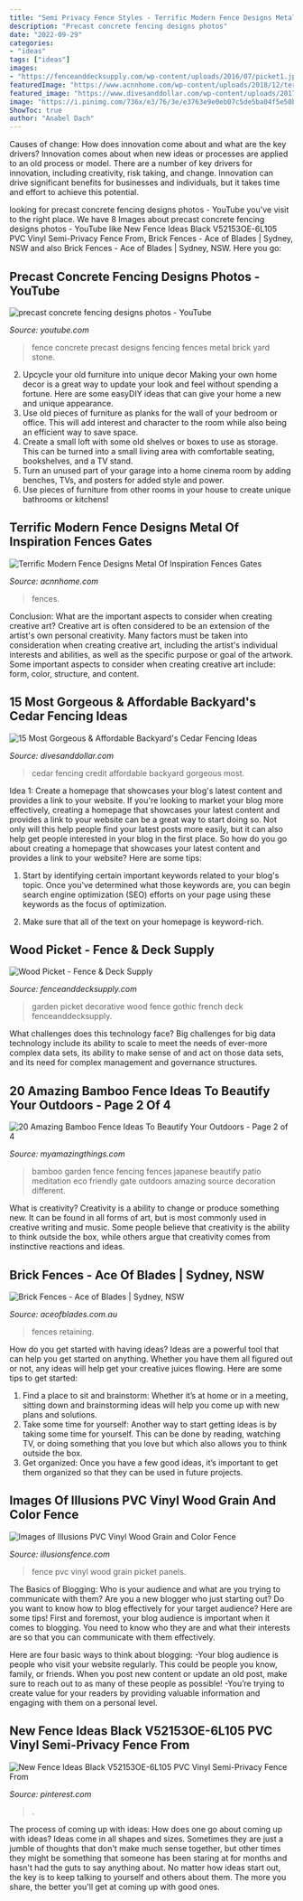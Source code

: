```yaml
---
title: "Semi Privacy Fence Styles - Terrific Modern Fence Designs Metal Of Inspiration Fences Gates"
description: "Precast concrete fencing designs photos"
date: "2022-09-29"
categories:
- "ideas"
tags: ["ideas"]
images:
- "https://fenceanddecksupply.com/wp-content/uploads/2016/07/picket1.jpg"
featuredImage: "https://www.acnnhome.com/wp-content/uploads/2018/12/terrific-modern-fence-designs-metal-of-inspiration-fences-gates-horizontal-e-601-738x658.jpg"
featured_image: "https://www.divesanddollar.com/wp-content/uploads/2017/04/cedar-fencing-11.jpg"
image: "https://i.pinimg.com/736x/e3/76/3e/e3763e9e0eb07c5de5ba04f5e50bf52d.jpg"
ShowToc: true
author: "Anabel Dach"
---
```



Causes of change: How does innovation come about and what are the key drivers?
Innovation comes about when new ideas or processes are applied to an old process or model. There are a number of key drivers for innovation, including creativity, risk taking, and change. Innovation can drive significant benefits for businesses and individuals, but it takes time and effort to achieve this potential.

	

		
looking for precast concrete fencing designs photos - YouTube you've visit to the right place. We have 8 Images about precast concrete fencing designs photos - YouTube like New Fence Ideas Black V52153OE-6L105 PVC Vinyl Semi-Privacy Fence From, Brick Fences - Ace of Blades | Sydney, NSW and also Brick Fences - Ace of Blades | Sydney, NSW. Here you go:
		
    
## Precast Concrete Fencing Designs Photos - YouTube

<img loading=lazy src="https://i.ytimg.com/vi/DmhjrHnOGeE/hqdefault.jpg" onerror="this.onerror=null;this.src='https://tse2.mm.bing.net/th?id=OIP.I7SAAlwuIuFJPhbTGtBQJwHaFj&amp;pid=15.1';" alt="precast concrete fencing designs photos - YouTube">

_Source: youtube.com_

>fence concrete precast designs fencing fences metal brick yard stone. 

	

2. Upcycle your old furniture into unique decor
Making your own home decor is a great way to update your look and feel without spending a fortune. Here are some easyDIY ideas that can give your home a new and unique appearance. 
1. Use old pieces of furniture as planks for the wall of your bedroom or office. This will add interest and character to the room while also being an efficient way to save space.
2. Create a small loft with some old shelves or boxes to use as storage. This can be turned into a small living area with comfortable seating, bookshelves, and a TV stand.
3. Turn an unused part of your garage into a home cinema room by adding benches, TVs, and posters for added style and power.
4. Use pieces of furniture from other rooms in your house to create unique bathrooms or kitchens!

    
## Terrific Modern Fence Designs Metal Of Inspiration Fences Gates

<img loading=lazy src="https://www.acnnhome.com/wp-content/uploads/2018/12/terrific-modern-fence-designs-metal-of-inspiration-fences-gates-horizontal-e-601-738x658.jpg" onerror="this.onerror=null;this.src='https://tse2.mm.bing.net/th?id=OIP.kjOgkbyRDA2pzA20yTP74wHaGm&amp;pid=15.1';" alt="Terrific Modern Fence Designs Metal Of Inspiration Fences Gates">

_Source: acnnhome.com_

>fences. 

	

Conclusion: What are the important aspects to consider when creating creative art?
Creative art is often considered to be an extension of the artist's own personal creativity. Many factors must be taken into consideration when creating creative art, including the artist's individual interests and abilities, as well as the specific purpose or goal of the artwork. Some important aspects to consider when creating creative art include: form, color, structure, and content.

    
## 15 Most Gorgeous &amp; Affordable Backyard&#039;s Cedar Fencing Ideas

<img loading=lazy src="https://www.divesanddollar.com/wp-content/uploads/2017/04/cedar-fencing-11.jpg" onerror="this.onerror=null;this.src='https://tse4.mm.bing.net/th?id=OIP.rbKdwzq0bEdttppaE51CigAAAA&amp;pid=15.1';" alt="15 Most Gorgeous &amp; Affordable Backyard&#039;s Cedar Fencing Ideas">

_Source: divesanddollar.com_

>cedar fencing credit affordable backyard gorgeous most. 

	

Idea 1: Create a homepage that showcases your blog's latest content and provides a link to your website.
If you're looking to market your blog more effectively, creating a homepage that showcases your latest content and provides a link to your website can be a great way to start doing so. Not only will this help people find your latest posts more easily, but it can also help get people interested in your blog in the first place. So how do you go about creating a homepage that showcases your latest content and provides a link to your website? Here are some tips:
1. Start by identifying certain important keywords related to your blog's topic. Once you've determined what those keywords are, you can begin search engine optimization (SEO) efforts on your page using these keywords as the focus of optimization.

2. Make sure that all of the text on your homepage is keyword-rich.

    
## Wood Picket - Fence &amp; Deck Supply

<img loading=lazy src="https://fenceanddecksupply.com/wp-content/uploads/2016/07/picket1.jpg" onerror="this.onerror=null;this.src='https://tse3.mm.bing.net/th?id=OIP.AaSRPCICehAxGpJQmROUGgHaFj&amp;pid=15.1';" alt="Wood Picket - Fence &amp; Deck Supply">

_Source: fenceanddecksupply.com_

>garden picket decorative wood fence gothic french deck fenceanddecksupply. 

	

What challenges does this technology face?
Big challenges for big data technology include its ability to scale to meet the needs of ever-more complex data sets, its ability to make sense of and act on those data sets, and its need for complex management and governance structures.

    
## 20 Amazing Bamboo Fence Ideas To Beautify Your Outdoors - Page 2 Of 4

<img loading=lazy src="https://myamazingthings.com/wp-content/uploads/2016/11/bamboo-fencing-ideas-1024x768.jpg" onerror="this.onerror=null;this.src='https://tse4.mm.bing.net/th?id=OIP.pV6lJfNv2Y4r4OqZavJfCgHaFj&amp;pid=15.1';" alt="20 Amazing Bamboo Fence Ideas To Beautify Your Outdoors - Page 2 of 4">

_Source: myamazingthings.com_

>bamboo garden fence fencing fences japanese beautify patio meditation eco friendly gate outdoors amazing source decoration different. 

	

What is creativity?
Creativity is a ability to change or produce something new. It can be found in all forms of art, but is most commonly used in creative writing and music. Some people believe that creativity is the ability to think outside the box, while others argue that creativity comes from instinctive reactions and ideas.

    
## Brick Fences - Ace Of Blades | Sydney, NSW

<img loading=lazy src="http://www.aceofblades.com.au/wp-content/uploads/2020/02/Heritage-Fence-Federation-Style-Willoughby-SHOWCASE.jpeg" onerror="this.onerror=null;this.src='https://tse1.mm.bing.net/th?id=OIP.b_S1vwl4h9j9vSWlgX2cYgHaEK&amp;pid=15.1';" alt="Brick Fences - Ace of Blades | Sydney, NSW">

_Source: aceofblades.com.au_

>fences retaining. 

	

How do you get started with having ideas?
Ideas are a powerful tool that can help you get started on anything. Whether you have them all figured out or not, any ideas will help get your creative juices flowing. Here are some tips to get started: 
1. Find a place to sit and brainstorm: Whether it’s at home or in a meeting, sitting down and brainstorming ideas will help you come up with new plans and solutions. 
2. Take some time for yourself: Another way to start getting ideas is by taking some time for yourself. This can be done by reading, watching TV, or doing something that you love but which also allows you to think outside the box. 
3. Get organized: Once you have a few good ideas, it’s important to get them organized so that they can be used in future projects.

    
## Images Of Illusions PVC Vinyl Wood Grain And Color Fence

<img loading=lazy src="https://illusionsfence.com/wp-content/uploads/2014/10/green-pvc-vinyl-picket-fence-panels-6-1024x725.jpg" onerror="this.onerror=null;this.src='https://tse1.mm.bing.net/th?id=OIP.5ru6cbm99EP5ZS4JYj6aSQHaFP&amp;pid=15.1';" alt="Images of Illusions PVC Vinyl Wood Grain and Color Fence">

_Source: illusionsfence.com_

>fence pvc vinyl wood grain picket panels. 

	

The Basics of Blogging: Who is your audience and what are you trying to communicate with them?
Are you a new blogger who just starting out? Do you want to know how to blog effectively for your target audience? Here are some tips! 
First and foremost, your blog audience is important when it comes to blogging. You need to know who they are and what their interests are so that you can communicate with them effectively. 

Here are four basic ways to think about blogging:
-Your blog audience is people who visit your website regularly. This could be people you know, family, or friends. When you post new content or update an old post, make sure to reach out to as many of these people as possible! 
-You’re trying to create value for your readers by providing valuable information and engaging with them on a personal level.

    
## New Fence Ideas Black V52153OE-6L105 PVC Vinyl Semi-Privacy Fence From

<img loading=lazy src="https://i.pinimg.com/736x/e3/76/3e/e3763e9e0eb07c5de5ba04f5e50bf52d.jpg" onerror="this.onerror=null;this.src='https://tse4.mm.bing.net/th?id=OIP.GhSl0bOfVuiJ5SJGOtqgTAHaLI&amp;pid=15.1';" alt="New Fence Ideas Black V52153OE-6L105 PVC Vinyl Semi-Privacy Fence From">

_Source: pinterest.com_

>. 

	

The process of coming up with ideas: How does one go about coming up with ideas?
Ideas come in all shapes and sizes. Sometimes they are just a jumble of thoughts that don't make much sense together, but other times they might be something that someone has been staring at for months and hasn't had the guts to say anything about. 
No matter how ideas start out, the key is to keep talking to yourself and others about them. The more you share, the better you'll get at coming up with good ones.

